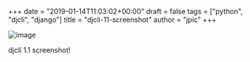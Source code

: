 +++
date = "2019-01-14T11:03:02+00:00"
draft = false
tags = ["python", "djcli", "django"]
title = "djcli-11-screenshot"
author = "jpic"
+++

![image](/img/2019-01-14-djcli-11-screenshot/10b1539621fad2c707ae8da7067961427489c3d212c51cf0e1dcbdfade36cdeb.png)

djcli 1.1 screenshot!
